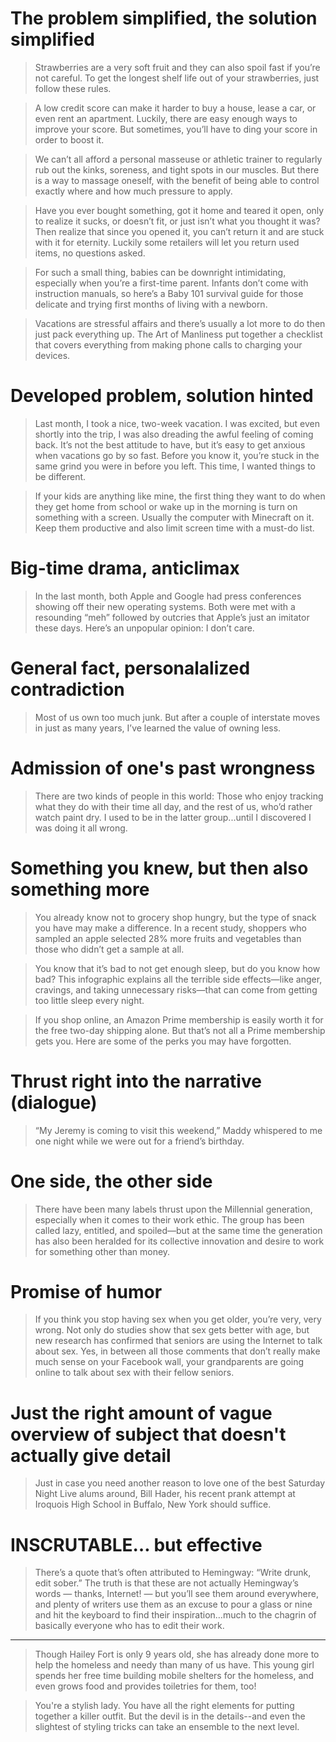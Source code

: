 # The problem simplified, the solution simplified


> Strawberries are a very soft fruit and they can also spoil fast if you’re not careful. To get the longest shelf life out of your strawberries, just follow these rules.

> A low credit score can make it harder to buy a house, lease a car, or even rent an apartment. Luckily, there are easy enough ways to improve your score. But sometimes, you’ll have to ding your score in order to boost it.

> We can’t all afford a personal masseuse or athletic trainer to regularly rub out the kinks, soreness, and tight spots in our muscles. But there is a way to massage oneself, with the benefit of being able to control exactly where and how much pressure to apply.

> Have you ever bought something, got it home and teared it open, only to realize it sucks, or doesn’t fit, or just isn’t what you thought it was? Then realize that since you opened it, you can’t return it and are stuck with it for eternity. Luckily some retailers will let you return used items, no questions asked.

> For such a small thing, babies can be downright intimidating, especially when you’re a first-time parent. Infants don’t come with instruction manuals, so here’s a Baby 101 survival guide for those delicate and trying first months of living with a newborn.

> Vacations are stressful affairs and there’s usually a lot more to do then just pack everything up. The Art of Manliness put together a checklist that covers everything from making phone calls to charging your devices.

# Developed problem, solution hinted

> Last month, I took a nice, two-week vacation. I was excited, but even shortly into the trip, I was also dreading the awful feeling of coming back. It’s not the best attitude to have, but it’s easy to get anxious when vacations go by so fast. Before you know it, you’re stuck in the same grind you were in before you left. This time, I wanted things to be different.

> If your kids are anything like mine, the first thing they want to do when they get home from school or wake up in the morning is turn on something with a screen. Usually the computer with Minecraft on it. Keep them productive and also limit screen time with a must-do list.

# Big-time drama, anticlimax

> In the last month, both Apple and Google had press conferences showing off their new operating systems. Both were met with a resounding “meh” followed by outcries that Apple’s just an imitator these days. Here’s an unpopular opinion: I don’t care.


# General fact, personalalized contradiction

> Most of us own too much junk. But after a couple of interstate moves in just as many years, I’ve learned the value of owning less.

# Admission of one's past wrongness

> There are two kinds of people in this world: Those who enjoy tracking what they do with their time all day, and the rest of us, who’d rather watch paint dry. I used to be in the latter group...until I discovered I was doing it all wrong.

# Something you knew, but then also something more

> You already know not to grocery shop hungry, but the type of snack you have may make a difference. In a recent study, shoppers who sampled an apple selected 28% more fruits and vegetables than those who didn’t get a sample at all.

> You know that it’s bad to not get enough sleep, but do you know how bad? This infographic explains all the terrible side effects—like anger, cravings, and taking unnecessary risks—that can come from getting too little sleep every night.

> If you shop online, an Amazon Prime membership is easily worth it for the free two-day shipping alone. But that’s not all a Prime membership gets you. Here are some of the perks you may have forgotten.


# Thrust right into the narrative (dialogue)

> “My Jeremy is coming to visit this weekend,” Maddy whispered to me one night while we were out for a friend’s birthday.

# One side, the other side

> There have been many labels thrust upon the Millennial generation, especially when it comes to their work ethic. The group has been called lazy, entitled, and spoiled—but at the same time the generation has also been heralded for its collective innovation and desire to work for something other than money.

# Promise of humor

> If you think you stop having sex when you get older, you’re very, very wrong. Not only do studies show that sex gets better with age, but new research has confirmed that seniors are using the Internet to talk about sex. Yes, in between all those comments that don’t really make much sense on your Facebook wall, your grandparents are going online to talk about sex with their fellow seniors.

# Just the right amount of vague overview of subject that doesn't actually give detail

> Just in case you need another reason to love one of the best Saturday Night Live alums around, Bill Hader, his recent prank attempt at Iroquois High School in Buffalo, New York should suffice.

# INSCRUTABLE… but effective

> There’s a quote that’s often attributed to Hemingway: “Write drunk, edit sober.” The truth is that these are not actually Hemingway’s words — thanks, Internet! — but you’ll see them around everywhere, and plenty of writers use them as an excuse to pour a glass or nine and hit the keyboard to find their inspiration…much to the chagrin of basically everyone who has to edit their work.

___ 

> Though Hailey Fort is only 9 years old, she has already done more to help the homeless and needy than many of us have. This young girl spends her free time building mobile shelters for the homeless, and even grows food and provides toiletries for them, too!

> You're a stylish lady. You have all the right elements for putting together a killer outfit. But the devil is in the details--and even the slightest of styling tricks can take an ensemble to the next level.
